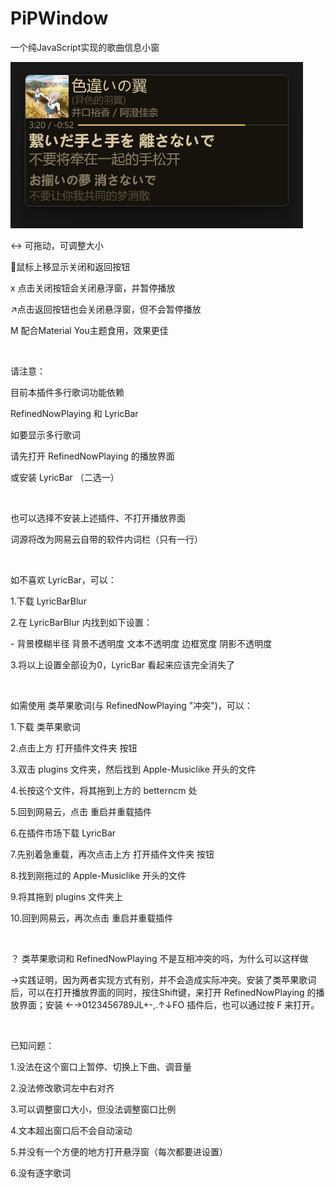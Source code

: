 # PiPWindow

一个纯JavaScript实现的歌曲信息小窗

![preview.png](https://github.com/Lukoning/PiPWindow/blob/dist/preview.png)

<p>↔ 可拖动，可调整大小</p>
<p>🐀鼠标上移显示关闭和返回按钮</p>
<p>x 点击关闭按钮会关闭悬浮窗，并暂停播放</p>
<p>↗点击返回按钮也会关闭悬浮窗，但不会暂停播放</p>
<p>M 配合Material You主题食用，效果更佳</p>
<br />
<p>请注意：</p>
<p>目前本插件多行歌词功能依赖</p>
<p>RefinedNowPlaying 和 LyricBar</p>
<p>如要显示多行歌词</p>
<p>请先打开 RefinedNowPlaying 的播放界面</p>
<p>或安装 LyricBar （二选一）</p>
<br />
<p>也可以选择不安装上述插件、不打开播放界面</p>
<p>词源将改为网易云自带的软件内词栏（只有一行）</p>
<br />
<p>如不喜欢 LyricBar，可以：</p>
<p>1.下载 LyricBarBlur</p>
<p>2.在 LyricBarBlur 内找到如下设置：</p>
<p> - 背景模糊半径 背景不透明度 文本不透明度 边框宽度 阴影不透明度</p>
<p>3.将以上设置全部设为0，LyricBar 看起来应该完全消失了</p>
<br />
<p>如需使用 类苹果歌词(与 RefinedNowPlaying "冲突")，可以：</p>
<p>1.下载 类苹果歌词</p>
<p>2.点击上方 打开插件文件夹 按钮</p>
<p>3.双击 plugins 文件夹，然后找到 Apple-Musiclike 开头的文件</p>
<p>4.长按这个文件，将其拖到上方的 betterncm 处</p>
<p>5.回到网易云，点击 重启并重载插件</p>
<p>6.在插件市场下载 LyricBar</p>
<p>7.先别着急重载，再次点击上方 打开插件文件夹 按钮</p>
<p>8.找到刚拖过的 Apple-Musiclike 开头的文件</p>
<p>9.将其拖到 plugins 文件夹上</p>
<p>10.回到网易云，再次点击 重启并重载插件</p>
<br />
<p>？ 类苹果歌词和 RefinedNowPlaying 不是互相冲突的吗，为什么可以这样做</p>
<p>->实践证明，因为两者实现方式有别，并不会造成实际冲突。安装了类苹果歌词后，可以在打开播放界面的同时，按住Shift键，来打开 RefinedNowPlaying 的播放界面；安装 ←→0123456789JL+-,.↑↓FO 插件后，也可以通过按 F 来打开。</p>
<br />
<p>已知问题：</p>
<p>1.没法在这个窗口上暂停、切换上下曲、调音量</p>
<p>2.没法修改歌词左中右对齐</p>
<p>3.可以调整窗口大小，但没法调整窗口比例</p>
<p>4.文本超出窗口后不会自动滚动</p>
<p>5.并没有一个方便的地方打开悬浮窗（每次都要进设置）</p>
<p>6.没有逐字歌词</p>
